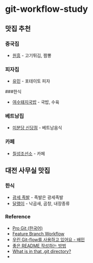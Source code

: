 # git-workflow-study

## 맛집 추천
### 중국집
- [원흥](https://naver.me/FHYuoU9G) - 고기튀김, 짬뽕

### 피자집
- [유민](https://web.dominos.co.kr/) - 포테이토 피자
  
###한식
- [여수돼지국밥](https://naver.me/FslKrcd0) - 국밥, 수육

### 베트남집
- [미분당 신당점](https://naver.me/xjeLUFHJ) - 베트남음식

### 카페
- [칠성조선소](https://naver.me/G6DyYxSs) - 카페

## 대전 사무실 맛집
### 한식
- [광세 족발](https://naver.me/FQaIpWJa) - 족발은 광세족발
- [달랭이](https://map.naver.com/p/search/%EB%8B%AC%EB%9E%AD%EC%9D%B4) - 낙곱새, 곱창, 내장종류

### Reference
- [Pro Git (한국어)](https://git-scm.com/book/ko/v2)
- [Feature Branch Workflow](https://www.atlassian.com/git/tutorials/comparing-workflows/feature-branch-workflow)
- [우린 Git-flow를 사용하고 있어요 - 배민](https://techblog.woowahan.com/2553/)
- [좋은 README 작성하는 방법](https://news.hada.io/topic?id=10941)
- [What is in that .git directory?](https://blog.meain.io/2023/what-is-in-dot-git/)
- 
